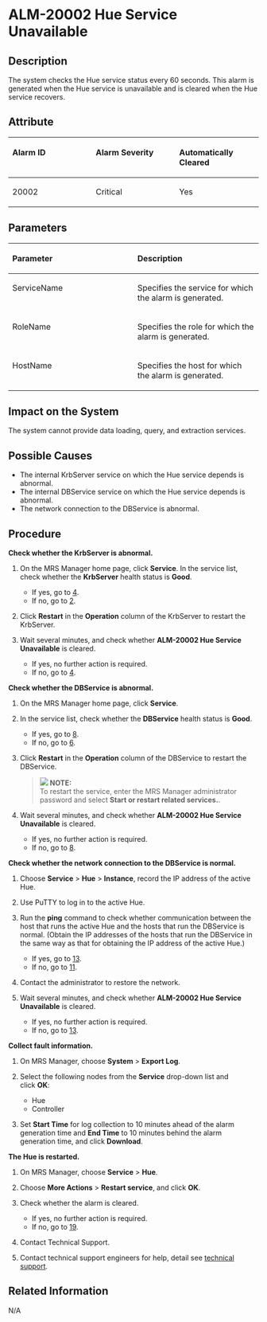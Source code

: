 # ALM-20002 Hue Service Unavailable<a name="EN-US_TOPIC_0125376117"></a>

## Description<a name="s8532b34c48f44d8c8c2222ac741d1946"></a>

The system checks the Hue service status every 60 seconds. This alarm is generated when the Hue service is unavailable and is cleared when the Hue service recovers.

## Attribute<a name="s111d268235864fa2ab4995a038ec69b9"></a>

<a name="te76ade421865448abc1a7daa6735480a"></a>
<table><thead align="left"><tr id="r4f530dc45fa342b6aa8888c12fa75cd1"><th class="cellrowborder" valign="top" width="33.33333333333333%" id="mcps1.1.4.1.1"><p id="a477e6b712fe44a8ebd707691382a831b"><a name="a477e6b712fe44a8ebd707691382a831b"></a><a name="a477e6b712fe44a8ebd707691382a831b"></a>Alarm ID</p>
</th>
<th class="cellrowborder" valign="top" width="33.33333333333333%" id="mcps1.1.4.1.2"><p id="ae8a69a0c4f7f4511829017f7bf5078e5"><a name="ae8a69a0c4f7f4511829017f7bf5078e5"></a><a name="ae8a69a0c4f7f4511829017f7bf5078e5"></a>Alarm Severity</p>
</th>
<th class="cellrowborder" valign="top" width="33.33333333333333%" id="mcps1.1.4.1.3"><p id="a884043e7c0b74a21af43069cbd8e59fe"><a name="a884043e7c0b74a21af43069cbd8e59fe"></a><a name="a884043e7c0b74a21af43069cbd8e59fe"></a>Automatically Cleared</p>
</th>
</tr>
</thead>
<tbody><tr id="r480b9045210f41ab82ca146040a14f73"><td class="cellrowborder" valign="top" width="33.33333333333333%" headers="mcps1.1.4.1.1 "><p id="ad1f8e895bf83467fbf45c6696be1d5fb"><a name="ad1f8e895bf83467fbf45c6696be1d5fb"></a><a name="ad1f8e895bf83467fbf45c6696be1d5fb"></a>20002</p>
</td>
<td class="cellrowborder" valign="top" width="33.33333333333333%" headers="mcps1.1.4.1.2 "><p id="ab7c9c061cf9945d4a5d6f62b0702e26d"><a name="ab7c9c061cf9945d4a5d6f62b0702e26d"></a><a name="ab7c9c061cf9945d4a5d6f62b0702e26d"></a>Critical</p>
</td>
<td class="cellrowborder" valign="top" width="33.33333333333333%" headers="mcps1.1.4.1.3 "><p id="abf73f4acba044494a30609ac075e29eb"><a name="abf73f4acba044494a30609ac075e29eb"></a><a name="abf73f4acba044494a30609ac075e29eb"></a>Yes</p>
</td>
</tr>
</tbody>
</table>

## Parameters<a name="sd4076027b44143278b7cb2b9a54b59af"></a>

<a name="ta479351bc74747608b577232eb3ead45"></a>
<table><thead align="left"><tr id="r8dd0f9da1a7c4c7fa36a060119290409"><th class="cellrowborder" valign="top" width="50%" id="mcps1.1.3.1.1"><p id="a1abafcfb605a41f6b7f118bc20f3636e"><a name="a1abafcfb605a41f6b7f118bc20f3636e"></a><a name="a1abafcfb605a41f6b7f118bc20f3636e"></a>Parameter</p>
</th>
<th class="cellrowborder" valign="top" width="50%" id="mcps1.1.3.1.2"><p id="af5e9962509dc470188b7dfaa670704a5"><a name="af5e9962509dc470188b7dfaa670704a5"></a><a name="af5e9962509dc470188b7dfaa670704a5"></a>Description</p>
</th>
</tr>
</thead>
<tbody><tr id="re6a080eb05b14e41bb3b0bd5b8c643e6"><td class="cellrowborder" valign="top" width="50%" headers="mcps1.1.3.1.1 "><p id="afd4d0c6fe8a54e50b11d05c75ae17dc3"><a name="afd4d0c6fe8a54e50b11d05c75ae17dc3"></a><a name="afd4d0c6fe8a54e50b11d05c75ae17dc3"></a>ServiceName</p>
</td>
<td class="cellrowborder" valign="top" width="50%" headers="mcps1.1.3.1.2 "><p id="a6a7028fbd447438d96f1873fc7a089f4"><a name="a6a7028fbd447438d96f1873fc7a089f4"></a><a name="a6a7028fbd447438d96f1873fc7a089f4"></a>Specifies the service for which the alarm is generated.</p>
</td>
</tr>
<tr id="r5e2a1073989440f98df87d9d44aa3475"><td class="cellrowborder" valign="top" width="50%" headers="mcps1.1.3.1.1 "><p id="a4260c6dc23b1414281c640d5fe744236"><a name="a4260c6dc23b1414281c640d5fe744236"></a><a name="a4260c6dc23b1414281c640d5fe744236"></a>RoleName</p>
</td>
<td class="cellrowborder" valign="top" width="50%" headers="mcps1.1.3.1.2 "><p id="a8d67dabe65004a969c12e40fdd8750da"><a name="a8d67dabe65004a969c12e40fdd8750da"></a><a name="a8d67dabe65004a969c12e40fdd8750da"></a>Specifies the role for which the alarm is generated.</p>
</td>
</tr>
<tr id="r034fda736fa24dbb84625d28751e16f6"><td class="cellrowborder" valign="top" width="50%" headers="mcps1.1.3.1.1 "><p id="aa6aaaab13bb748beb5a12e7af23fdedb"><a name="aa6aaaab13bb748beb5a12e7af23fdedb"></a><a name="aa6aaaab13bb748beb5a12e7af23fdedb"></a>HostName</p>
</td>
<td class="cellrowborder" valign="top" width="50%" headers="mcps1.1.3.1.2 "><p id="abf3b97ac9e9a4eb697e7295f478f36e7"><a name="abf3b97ac9e9a4eb697e7295f478f36e7"></a><a name="abf3b97ac9e9a4eb697e7295f478f36e7"></a>Specifies the host for which the alarm is generated.</p>
</td>
</tr>
</tbody>
</table>

## Impact on the System<a name="s8366e9a4ac1240a88f1d9143d03bfe66"></a>

The system cannot provide data loading, query, and extraction services.

## Possible Causes<a name="s14d211ed1cb642358de340d724240fb4"></a>

-   The internal KrbServer service on which the Hue service depends is abnormal.
-   The internal DBService service on which the Hue service depends is abnormal.
-   The network connection to the DBService is abnormal.

## Procedure<a name="s7224757486974dda942204380a72ab5a"></a>

**Check whether the KrbServer is abnormal.**

1.  On the MRS Manager home page, click  **Service**. In the service list, check whether the **KrbServer** health status is **Good**.
    -   If yes, go to  [4](#l3d9d0c62e49f45bfa98f6ecdb3986401).
    -   If no, go to  [2](#l74a4e457ce2e48b3af82d57f43725f69).

2.  <a name="l74a4e457ce2e48b3af82d57f43725f69"></a>Click  **Restart** in the **Operation**  column of the KrbServer to restart the KrbServer.
3.  Wait several minutes, and check whether  **ALM-20002 Hue Service Unavailable**  is cleared.
    -   If yes, no further action is required.
    -   If no, go to  [4](#l3d9d0c62e49f45bfa98f6ecdb3986401).


**Check whether the DBService is abnormal.**

1.  <a name="l3d9d0c62e49f45bfa98f6ecdb3986401"></a>On the MRS Manager home page, click  **Service**.
2.  In the service list, check whether the  **DBService** health status is **Good**.
    -   If yes, go to  [8](#l0d96f89170974af9a390d2d91562b400).
    -   If no, go to  [6](#l122f87021bcf407f827413c337789db7).

3.  <a name="l122f87021bcf407f827413c337789db7"></a>Click  **Restart** in the **Operation**  column of the DBService to restart the DBService.

    >![](/images/icon-note.gif) **NOTE:**   
    >To restart the service, enter the MRS Manager administrator password and select  **Start or restart related services.**.  

4.  Wait several minutes, and check whether  **ALM-20002 Hue Service Unavailable**  is cleared.
    -   If yes, no further action is required.
    -   If no, go to  [8](#l0d96f89170974af9a390d2d91562b400).


**Check whether the network connection to the DBService is normal.**

1.  <a name="l0d96f89170974af9a390d2d91562b400"></a>Choose  **Service** \> **Hue** \> **Instance**, record the IP address of the active Hue.
2.  Use PuTTY to log in to the active Hue.
3.  Run the  **ping**  command to check whether communication between the host that runs the active Hue and the hosts that run the DBService is normal. \(Obtain the IP addresses of the hosts that run the DBService in the same way as that for obtaining the IP address of the active Hue.\)
    -   If yes, go to  [13](#l8533eba5c6d44bc88f00b63994de5b8e).
    -   If no, go to  [11](#l89904ab8b6c04e1783a2b2465bdd0614).

4.  <a name="l89904ab8b6c04e1783a2b2465bdd0614"></a>Contact the administrator to restore the network.
5.  Wait several minutes, and check whether  **ALM-20002 Hue Service Unavailable**  is cleared.
    -   If yes, no further action is required.
    -   If no, go to  [13](#l8533eba5c6d44bc88f00b63994de5b8e).


**Collect fault information.**

1.  <a name="l8533eba5c6d44bc88f00b63994de5b8e"></a>On MRS Manager, choose  **System** \> **Export Log**.
2.  Select the following nodes from the  **Service** drop-down list and click **OK**:
    -   Hue
    -   Controller

3.  Set  **Start Time** for log collection to 10 minutes ahead of the alarm generation time and **End Time** to 10 minutes behind the alarm generation time, and click **Download**.

**The Hue is restarted.**

1.  On MRS Manager, choose  **Service** \> **Hue**.
2.  Choose  **More Actions** \> **Restart service**, and click **OK**.
3.  Check whether the alarm is cleared.
    -   If yes, no further action is required.
    -   If no, go to  [19](#led6244cdb00845f6bd3ba23126585b38).

4.  <a name="led6244cdb00845f6bd3ba23126585b38"></a>Contact Technical Support.
5.  Contact technical support engineers for help, detail see  [technical support](https://docs.otc.t-systems.com/en-us/public/learnmore.html).

## Related Information<a name="s2b5b04c98bc7468b862865c964451136"></a>

N/A

